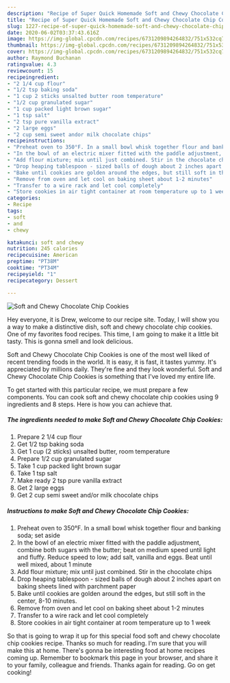 ```yaml
---
description: "Recipe of Super Quick Homemade Soft and Chewy Chocolate Chip Cookies"
title: "Recipe of Super Quick Homemade Soft and Chewy Chocolate Chip Cookies"
slug: 1227-recipe-of-super-quick-homemade-soft-and-chewy-chocolate-chip-cookies
date: 2020-06-02T03:37:43.616Z
image: https://img-global.cpcdn.com/recipes/6731209894264832/751x532cq70/soft-and-chewy-chocolate-chip-cookies-recipe-main-photo.jpg
thumbnail: https://img-global.cpcdn.com/recipes/6731209894264832/751x532cq70/soft-and-chewy-chocolate-chip-cookies-recipe-main-photo.jpg
cover: https://img-global.cpcdn.com/recipes/6731209894264832/751x532cq70/soft-and-chewy-chocolate-chip-cookies-recipe-main-photo.jpg
author: Raymond Buchanan
ratingvalue: 4.3
reviewcount: 15
recipeingredient:
- "2 1/4 cup flour"
- "1/2 tsp baking soda"
- "1 cup 2 sticks unsalted butter room temperature"
- "1/2 cup granulated sugar"
- "1 cup packed light brown sugar"
- "1 tsp salt"
- "2 tsp pure vanilla extract"
- "2 large eggs"
- "2 cup semi sweet andor milk chocolate chips"
recipeinstructions:
- "Preheat oven to 350°F. In a small bowl whisk together flour and banking soda; set aside"
- "In the bowl of an electric mixer fitted with the paddle adjustment, combine both sugars with the butter; beat on medium speed until light and fluffy. Reduce speed to low; add salt, vanilla and eggs. Beat until well mixed, about 1 minute"
- "Add flour mixture; mix until just combined. Stir in the chocolate chips"
- "Drop heaping tablespoon - sized balls of dough about 2 inches apart on baking sheets lined with parchment paper"
- "Bake until cookies are golden around the edges, but still soft in the center, 8-10 minutes."
- "Remove from oven and let cool on baking sheet about 1-2 minutes"
- "Transfer to a wire rack and let cool completely"
- "Store cookies in air tight container at room temperature up to 1 week"
categories:
- Recipe
tags:
- soft
- and
- chewy

katakunci: soft and chewy 
nutrition: 245 calories
recipecuisine: American
preptime: "PT38M"
cooktime: "PT34M"
recipeyield: "1"
recipecategory: Dessert

---
```



![Soft and Chewy Chocolate Chip Cookies](https://img-global.cpcdn.com/recipes/6731209894264832/751x532cq70/soft-and-chewy-chocolate-chip-cookies-recipe-main-photo.jpg)

Hey everyone, it is Drew, welcome to our recipe site. Today, I will show you a way to make a distinctive dish, soft and chewy chocolate chip cookies. One of my favorites food recipes. This time, I am going to make it a little bit tasty. This is gonna smell and look delicious.

Soft and Chewy Chocolate Chip Cookies is one of the most well liked of recent trending foods in the world. It is easy, it is fast, it tastes yummy. It's appreciated by millions daily. They're fine and they look wonderful. Soft and Chewy Chocolate Chip Cookies is something that I've loved my entire life.




To get started with this particular recipe, we must prepare a few components. You can cook soft and chewy chocolate chip cookies using 9 ingredients and 8 steps. Here is how you can achieve that.

<!--inarticleads1-->

##### The ingredients needed to make Soft and Chewy Chocolate Chip Cookies:

1. Prepare 2 1/4 cup flour
1. Get 1/2 tsp baking soda
1. Get 1 cup (2 sticks) unsalted butter, room temperature
1. Prepare 1/2 cup granulated sugar
1. Take 1 cup packed light brown sugar
1. Take 1 tsp salt
1. Make ready 2 tsp pure vanilla extract
1. Get 2 large eggs
1. Get 2 cup semi sweet and/or milk chocolate chips




<!--inarticleads2-->

##### Instructions to make Soft and Chewy Chocolate Chip Cookies:

1. Preheat oven to 350°F. In a small bowl whisk together flour and banking soda; set aside
1. In the bowl of an electric mixer fitted with the paddle adjustment, combine both sugars with the butter; beat on medium speed until light and fluffy. Reduce speed to low; add salt, vanilla and eggs. Beat until well mixed, about 1 minute
1. Add flour mixture; mix until just combined. Stir in the chocolate chips
1. Drop heaping tablespoon - sized balls of dough about 2 inches apart on baking sheets lined with parchment paper
1. Bake until cookies are golden around the edges, but still soft in the center, 8-10 minutes.
1. Remove from oven and let cool on baking sheet about 1-2 minutes
1. Transfer to a wire rack and let cool completely
1. Store cookies in air tight container at room temperature up to 1 week




So that is going to wrap it up for this special food soft and chewy chocolate chip cookies recipe. Thanks so much for reading. I'm sure that you will make this at home. There's gonna be interesting food at home recipes coming up. Remember to bookmark this page in your browser, and share it to your family, colleague and friends. Thanks again for reading. Go on get cooking!
